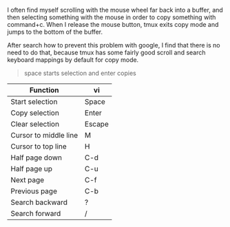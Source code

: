 I often find myself scrolling with the mouse wheel far back into a buffer, and then selecting something with the mouse in order to copy something with command+c. When I release the mouse button, tmux exits copy mode and jumps to the bottom of the buffer.

After search how to prevent this problem with google, I find that there is no need to do that, because tmux has some fairly good scroll and search keyboard mappings by default for copy mode.

> space starts selection and enter copies

Function              | vi
--------------------- | --
Start selection       | Space
Copy selection        | Enter
Clear selection       | Escape
Cursor to middle line | M
Cursor to top line    | H
Half page down        | C-d
Half page up          | C-u
Next page             | C-f
Previous page         | C-b
Search backward       | ?
Search forward        | /
